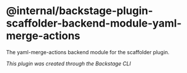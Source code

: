# @internal/backstage-plugin-scaffolder-backend-module-yaml-merge-actions

The yaml-merge-actions backend module for the scaffolder plugin.

_This plugin was created through the Backstage CLI_
